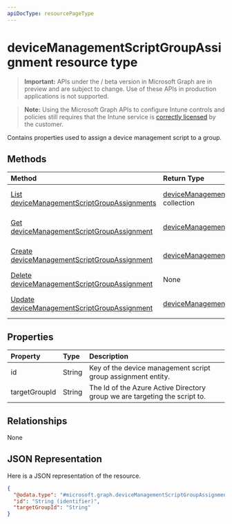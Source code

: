 ```yaml
---
apiDocType: resourcePageType
---
```

# deviceManagementScriptGroupAssignment resource type

> **Important:** APIs under the / beta version in Microsoft Graph are in preview and are subject to change. Use of these APIs in production applications is not supported.

> **Note:** Using the Microsoft Graph APIs to configure Intune controls and policies still requires that the Intune service is [correctly licensed](https://go.microsoft.com/fwlink/?linkid=839381) by the customer.

Contains properties used to assign a device management script to a group.
## Methods
|Method|Return Type|Description|
|:---|:---|:---|
|[List deviceManagementScriptGroupAssignments](../api/intune_devices_devicemanagementscriptgroupassignment_list.md)|[deviceManagementScriptGroupAssignment](../resources/intune_devices_devicemanagementscriptgroupassignment.md) collection|List properties and relationships of the [deviceManagementScriptGroupAssignment](../resources/intune_devices_devicemanagementscriptgroupassignment.md) objects.|
|[Get deviceManagementScriptGroupAssignment](../api/intune_devices_devicemanagementscriptgroupassignment_get.md)|[deviceManagementScriptGroupAssignment](../resources/intune_devices_devicemanagementscriptgroupassignment.md)|Read properties and relationships of the [deviceManagementScriptGroupAssignment](../resources/intune_devices_devicemanagementscriptgroupassignment.md) object.|
|[Create deviceManagementScriptGroupAssignment](../api/intune_devices_devicemanagementscriptgroupassignment_create.md)|[deviceManagementScriptGroupAssignment](../resources/intune_devices_devicemanagementscriptgroupassignment.md)|Create a new [deviceManagementScriptGroupAssignment](../resources/intune_devices_devicemanagementscriptgroupassignment.md) object.|
|[Delete deviceManagementScriptGroupAssignment](../api/intune_devices_devicemanagementscriptgroupassignment_delete.md)|None|Deletes a [deviceManagementScriptGroupAssignment](../resources/intune_devices_devicemanagementscriptgroupassignment.md).|
|[Update deviceManagementScriptGroupAssignment](../api/intune_devices_devicemanagementscriptgroupassignment_update.md)|[deviceManagementScriptGroupAssignment](../resources/intune_devices_devicemanagementscriptgroupassignment.md)|Update the properties of a [deviceManagementScriptGroupAssignment](../resources/intune_devices_devicemanagementscriptgroupassignment.md) object.|

## Properties
|Property|Type|Description|
|:---|:---|:---|
|id|String|Key of the device management script group assignment entity.|
|targetGroupId|String|The Id of the Azure Active Directory group we are targeting the script to.|

## Relationships
None
## JSON Representation
Here is a JSON representation of the resource.
<!-- {
  "blockType": "resource",
  "keyProperty": "id",
  "@odata.type": "microsoft.graph.deviceManagementScriptGroupAssignment"
}
-->
``` json
{
  "@odata.type": "#microsoft.graph.deviceManagementScriptGroupAssignment",
  "id": "String (identifier)",
  "targetGroupId": "String"
}
```





